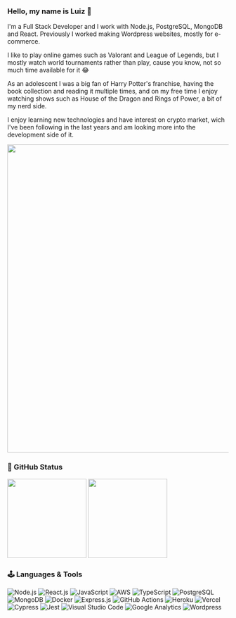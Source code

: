 ### Hello, my name is Luiz 👋

I'm a Full Stack Developer and I work with Node.js, PostgreSQL, MongoDB and React. Previously I worked making Wordpress websites, mostly for e-commerce.

I like to play online games such as Valorant and League of Legends, but I mostly watch world tournaments rather than play, cause you know, not so much time available for it :joy:

As an adolescent I was a big fan of Harry Potter's franchise, having the book collection and reading it multiple times, and on my free time I enjoy watching shows such as House of the Dragon and Rings of Power, a bit of my nerd side.

I enjoy learning new technologies and have interest on crypto market, wich I've been following in the last years and am looking more into the development side of it.

<img width="700" src="https://miro.medium.com/max/720/0*eIhVp0KXrXSSHORN.gif" />


### 📝 GitHub Status
<div>
  <img height="180em" src="https://github-readme-stats.vercel.app/api?username=lguilhermefl&show_icons=true&theme=github_dark" />
  <img height="180em" src="https://github-readme-stats.vercel.app/api/top-langs/?username=lguilhermefl&layout=compact&langs_count=7&theme=github_dark"/>
</div>

### 🕹️ Languages & Tools
![Node.js](https://img.shields.io/badge/Node.js-339933?style=for-the-badge&logo=nodedotjs&logoColor=white)
![React.js](https://img.shields.io/badge/React-20232A?style=for-the-badge&logo=react&logoColor=61DAFB)
![JavaScript](https://img.shields.io/badge/JavaScript-323330?style=for-the-badge&logo=javascript&logoColor=F7DF1E)
![AWS](https://img.shields.io/badge/Amazon_AWS-FF9900?style=for-the-badge&logo=amazonaws&logoColor=white)
![TypeScript](https://img.shields.io/badge/TypeScript-007ACC?style=for-the-badge&logo=typescript&logoColor=white)
![PostgreSQL](https://img.shields.io/badge/PostgreSQL-316192?style=for-the-badge&logo=postgresql&logoColor=white)
![MongoDB](https://img.shields.io/badge/MongoDB-4EA94B?style=for-the-badge&logo=mongodb&logoColor=white)
![Docker](https://img.shields.io/badge/Docker-2CA5E0?style=for-the-badge&logo=docker&logoColor=white)
![Express.js](https://img.shields.io/badge/Express.js-000000?style=for-the-badge&logo=express&logoColor=white)
![GitHub Actions](https://img.shields.io/badge/GitHub_Actions-2088FF?style=for-the-badge&logo=github-actions&logoColor=white)
![Heroku](https://img.shields.io/badge/Heroku-430098?style=for-the-badge&logo=heroku&logoColor=white)
![Vercel](https://img.shields.io/badge/Vercel-000000?style=for-the-badge&logo=vercel&logoColor=white)
![Cypress](https://img.shields.io/badge/Cypress-17202C?style=for-the-badge&logo=cypress&logoColor=white)
![Jest](https://img.shields.io/badge/Jest-C21325?style=for-the-badge&logo=jest&logoColor=white)
![Visual Studio Code](https://img.shields.io/badge/VSCode-0078D4?style=for-the-badge&logo=visual%20studio%20code&logoColor=white)
![Google Analytics](https://img.shields.io/badge/Google%20Analytics-E37400?style=for-the-badge&logo=google%20analytics&logoColor=white)
![Wordpress](https://img.shields.io/badge/Wordpress-21759B?style=for-the-badge&logo=wordpress&logoColor=white)

  
